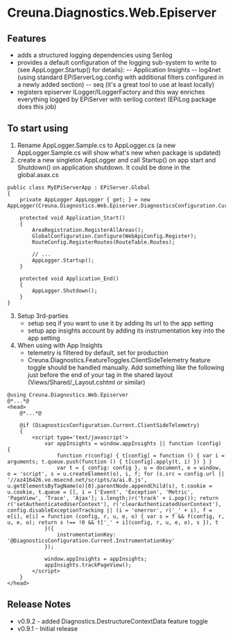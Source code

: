 Creuna.Diagnostics.Web.Episerver 
================================

## Features
- adds a structured logging dependencies using Serilog 
- provides a default configuration of the logging sub-system to write to (see AppLogger.Startup() for details):
-- Application Insights
-- log4net (using standard EPiServerLog.config with additional filters configured in a newly added <epilog/> section)
-- seq (it's a great tool to use at least locally)
- registers episerver ILogger/ILoggerFactory and this way enriches everything logged by EPiServer with serilog context (EPiLog package does this job)

## To start using 

1. Rename AppLogger.Sample.cs to AppLogger.cs (a new AppLogger.Sample.cs will show what's new when package is updated)
2. create a new singleton AppLogger and call Startup() on app start and Shutdown() on application shutdown. It could be done in the global.asax.cs
```
public class MyEPiServerApp : EPiServer.Global
{           
    private AppLogger AppLogger { get; } = new AppLogger(Creuna.Diagnostics.Web.Episerver.DiagnosticsConfiguration.Current);
        
	protected void Application_Start()
    {
        AreaRegistration.RegisterAllAreas();
        GlobalConfiguration.Configure(WebApiConfig.Register);
        RouteConfig.RegisterRoutes(RouteTable.Routes);
            
		// ...
        AppLogger.Startup();
    }

    protected void Application_End()
    {
        AppLogger.Shutdown();
    } 
}
```
3. Setup 3rd-parties
     - setup seq if you want to use it by adding its url to the <add key="Diagnostics.Seq" value="" /> app setting
	 - setup app insights account by adding its instrumentation key into the <add key="Diagnostics.iKey" value="" /> app setting
4. When using with App Insights 
	 - telemetry is filtered by default, set <add key="Diagnostics.FilterTelemetry" value="false" /> for production
	 - Creuna.Diagnostics.FeatureToggles.ClientSideTelemetry feature toggle should be handled manually. 
	   Add something like the following just before the end of your </head> tag in the shared layout (Views/Shared/_Layout.cshtml or similar)
```
@using Creuna.Diagnostics.Web.Episerver
@*...*@
<head>
	@*...*@

	@if (DiagnosticsConfiguration.Current.ClientSideTelemetry)
	{
		<script type='text/javascript'>
			var appInsights = window.appInsights || function (config) {
				function r(config) { t[config] = function () { var i = arguments; t.queue.push(function () { t[config].apply(t, i) }) } }
				var t = { config: config }, u = document, e = window, o = 'script', s = u.createElement(o), i, f; for (s.src = config.url || '//az416426.vo.msecnd.net/scripts/a/ai.0.js', u.getElementsByTagName(o)[0].parentNode.appendChild(s), t.cookie = u.cookie, t.queue = [], i = ['Event', 'Exception', 'Metric', 'PageView', 'Trace', 'Ajax']; i.length;)r('track' + i.pop()); return r('setAuthenticatedUserContext'), r('clearAuthenticatedUserContext'), config.disableExceptionTracking || (i = 'onerror', r('_' + i), f = e[i], e[i] = function (config, r, u, e, o) { var s = f && f(config, r, u, e, o); return s !== !0 && t['_' + i](config, r, u, e, o), s }), t
			}({
				instrumentationKey: '@DiagnosticsConfiguration.Current.InstrumentationKey'
			});

			window.appInsights = appInsights;
			appInsights.trackPageView();
		</script>
	}
</head>
```

## Release Notes
  - v0.9.2 - added Diagnostics.DestructureContextData feature toggle
  - v0.9.1 - Initial release 